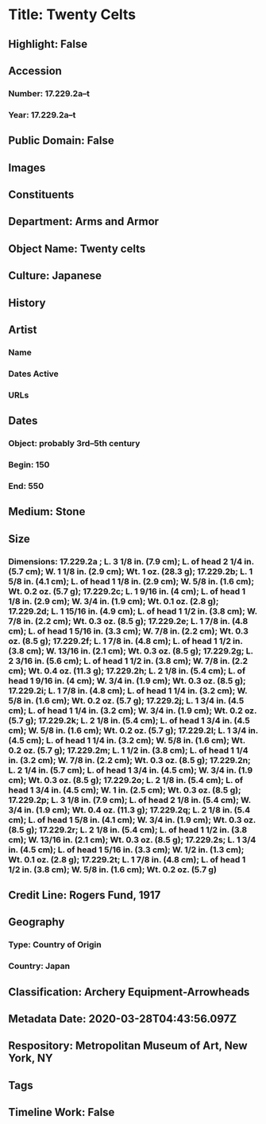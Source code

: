 # Title: Twenty Celts
## Highlight: False
## Accession
### Number: 17.229.2a–t
### Year: 17.229.2a–t
## Public Domain: False
## Images
## Constituents
## Department: Arms and Armor
## Object Name: Twenty celts
## Culture: Japanese
## History
## Artist
### Name
### Dates Active
### URLs
## Dates
### Object: probably 3rd–5th century
### Begin: 150
### End: 550
## Medium: Stone
## Size
### Dimensions: 17.229.2a ; L. 3 1/8 in. (7.9 cm); L. of head 2 1/4 in. (5.7 cm); W. 1 1/8 in. (2.9 cm); Wt. 1 oz. (28.3 g); 17.229.2b; L. 1 5/8 in. (4.1 cm); L. of head 1 1/8 in. (2.9 cm); W. 5/8 in. (1.6 cm); Wt. 0.2 oz. (5.7 g); 17.229.2c; L. 1 9/16 in. (4 cm); L. of head 1 1/8 in. (2.9 cm); W. 3/4 in. (1.9 cm); Wt. 0.1 oz. (2.8 g); 17.229.2d; L. 1 15/16 in. (4.9 cm); L. of head 1 1/2 in. (3.8 cm); W. 7/8 in. (2.2 cm); Wt. 0.3 oz. (8.5 g); 17.229.2e; L. 1 7/8 in. (4.8 cm); L. of head 1 5/16 in. (3.3 cm); W. 7/8 in. (2.2 cm); Wt. 0.3 oz. (8.5 g); 17.229.2f; L. 1 7/8 in. (4.8 cm); L. of head 1 1/2 in. (3.8 cm); W. 13/16 in. (2.1 cm); Wt. 0.3 oz. (8.5 g); 17.229.2g; L. 2 3/16 in. (5.6 cm); L. of head 1 1/2 in. (3.8 cm); W. 7/8 in. (2.2 cm); Wt. 0.4 oz. (11.3 g); 17.229.2h; L. 2 1/8 in. (5.4 cm); L. of head 1 9/16 in. (4 cm); W. 3/4 in. (1.9 cm); Wt. 0.3 oz. (8.5 g); 17.229.2i; L. 1 7/8 in. (4.8 cm); L. of head 1 1/4 in. (3.2 cm); W. 5/8 in. (1.6 cm); Wt. 0.2 oz. (5.7 g); 17.229.2j; L. 1 3/4 in. (4.5 cm); L. of head 1 1/4 in. (3.2 cm); W. 3/4 in. (1.9 cm); Wt. 0.2 oz. (5.7 g); 17.229.2k; L. 2 1/8 in. (5.4 cm); L. of head 1 3/4 in. (4.5 cm); W. 5/8 in. (1.6 cm); Wt. 0.2 oz. (5.7 g); 17.229.2l; L. 1 3/4 in. (4.5 cm); L. of head 1 1/4 in. (3.2 cm); W. 5/8 in. (1.6 cm); Wt. 0.2 oz. (5.7 g); 17.229.2m; L. 1 1/2 in. (3.8 cm); L. of head 1 1/4 in. (3.2 cm); W. 7/8 in. (2.2 cm); Wt. 0.3 oz. (8.5 g); 17.229.2n; L. 2 1/4 in. (5.7 cm); L. of head 1 3/4 in. (4.5 cm); W. 3/4 in. (1.9 cm); Wt. 0.3 oz. (8.5 g); 17.229.2o; L. 2 1/8 in. (5.4 cm); L. of head 1 3/4 in. (4.5 cm); W. 1 in. (2.5 cm); Wt. 0.3 oz. (8.5 g); 17.229.2p; L. 3 1/8 in. (7.9 cm); L. of head 2 1/8 in. (5.4 cm); W. 3/4 in. (1.9 cm); Wt. 0.4 oz. (11.3 g); 17.229.2q; L. 2 1/8 in. (5.4 cm); L. of head 1 5/8 in. (4.1 cm); W. 3/4 in. (1.9 cm); Wt. 0.3 oz. (8.5 g); 17.229.2r; L. 2 1/8 in. (5.4 cm); L. of head 1 1/2 in. (3.8 cm); W. 13/16 in. (2.1 cm); Wt. 0.3 oz. (8.5 g); 17.229.2s; L. 1 3/4 in. (4.5 cm); L. of head 1 5/16 in. (3.3 cm); W. 1/2 in. (1.3 cm); Wt. 0.1 oz. (2.8 g); 17.229.2t; L. 1 7/8 in. (4.8 cm); L. of head 1 1/2 in. (3.8 cm); W. 5/8 in. (1.6 cm); Wt. 0.2 oz. (5.7 g)
## Credit Line: Rogers Fund, 1917
## Geography
### Type: Country of Origin
### Country: Japan
## Classification: Archery Equipment-Arrowheads
## Metadata Date: 2020-03-28T04:43:56.097Z
## Respository: Metropolitan Museum of Art, New York, NY
## Tags
## Timeline Work: False